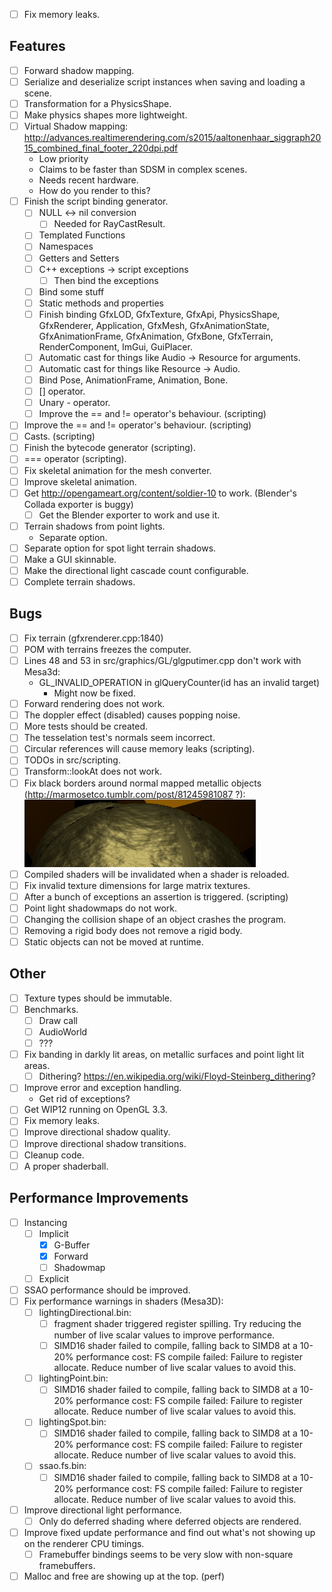 - [ ] Fix memory leaks.

## Features
- [ ] Forward shadow mapping.
- [ ] Serialize and deserialize script instances when saving and loading a scene.
- [ ] Transformation for a PhysicsShape.
- [ ] Make physics shapes more lightweight.
- [ ] Virtual Shadow mapping: http://advances.realtimerendering.com/s2015/aaltonenhaar_siggraph2015_combined_final_footer_220dpi.pdf
    - Low priority
    - Claims to be faster than SDSM in complex scenes.
    - Needs recent hardware.
    - How do you render to this?
- [ ] Finish the script binding generator.
    - [ ] NULL <-> nil conversion
        - [ ] Needed for RayCastResult.
    - [ ] Templated Functions
    - [ ] Namespaces
    - [ ] Getters and Setters
    - [ ] C++ exceptions -> script exceptions
        - [ ] Then bind the exceptions
    - [ ] Bind some stuff
    - [ ] Static methods and properties
    - [ ] Finish binding GfxLOD, GfxTexture, GfxApi, PhysicsShape, GfxRenderer, Application, GfxMesh, GfxAnimationState, GfxAnimationFrame, GfxAnimation, GfxBone, GfxTerrain, RenderComponent, ImGui, GuiPlacer.
    - [ ] Automatic cast for things like Audio -> Resource for arguments.
    - [ ] Automatic cast for things like Resource -> Audio.
    - [ ] Bind Pose, AnimationFrame, Animation, Bone.
    - [ ] [] operator.
    - [ ] Unary - operator.
    - [ ] Improve the == and != operator's behaviour. (scripting)
- [ ] Improve the == and != operator's behaviour. (scripting)
- [ ] Casts. (scripting)
- [ ] Finish the bytecode generator (scripting).
- [ ] === operator (scripting).
- [ ] Fix skeletal animation for the mesh converter.
- [ ] Improve skeletal animation.
- [ ] Get http://opengameart.org/content/soldier-10 to work. (Blender's Collada exporter is buggy)
    - [ ] Get the Blender exporter to work and use it.
- [ ] Terrain shadows from point lights.
    - Separate option.
- [ ] Separate option for spot light terrain shadows.
- [ ] Make a GUI skinnable.
- [ ] Make the directional light cascade count configurable.
- [ ] Complete terrain shadows.

## Bugs
- [ ] Fix terrain (gfxrenderer.cpp:1840)
- [ ] POM with terrains freezes the computer.
- [ ] Lines 48 and 53 in src/graphics/GL/glgputimer.cpp don't work with Mesa3d:
    - GL_INVALID_OPERATION in glQueryCounter(id has an invalid target)
        - Might now be fixed.
- [ ] Forward rendering does not work.
- [ ] The doppler effect (disabled) causes popping noise.
- [ ] More tests should be created.
- [ ] The tesselation test's normals seem incorrect.
- [ ] Circular references will cause memory leaks (scripting).
- [ ] TODOs in src/scripting.
- [ ] Transform::lookAt does not work.
- [ ] Fix black borders around normal mapped metallic objects (http://marmosetco.tumblr.com/post/81245981087 ?):
![screenshot](https://github.com/pendingchaos/WIP12/blob/bb30dd17101832bb91269d62e5e4c86a91d77d3e/metallic%20border%20bug.png)
- [ ] Compiled shaders will be invalidated when a shader is reloaded.
- [ ] Fix invalid texture dimensions for large matrix textures.
- [ ] After a bunch of exceptions an assertion is triggered. (scripting)
- [ ] Point light shadowmaps do not work.
- [ ] Changing the collision shape of an object crashes the program.
- [ ] Removing a rigid body does not remove a rigid body.
- [ ] Static objects can not be moved at runtime.

## Other
- [ ] Texture types should be immutable.
- [ ] Benchmarks.
    - [ ] Draw call
    - [ ] AudioWorld
    - [ ] ???
- [ ] Fix banding in darkly lit areas, on metallic surfaces and point light lit areas.
    - [ ] Dithering? https://en.wikipedia.org/wiki/Floyd-Steinberg_dithering?
- [ ] Improve error and exception handling.
    - Get rid of exceptions?
- [ ] Get WIP12 running on OpenGL 3.3.
- [ ] Fix memory leaks.
- [ ] Improve directional shadow quality.
- [ ] Improve directional shadow transitions.
- [ ] Cleanup code.
- [ ] A proper shaderball.

## Performance Improvements
- [ ] Instancing
    - [ ] Implicit
        - [x] G-Buffer
        - [x] Forward
        - [ ] Shadowmap
    - [ ] Explicit
- [ ] SSAO performance should be improved.
- [ ] Fix performance warnings in shaders (Mesa3D):
    - [ ] lightingDirectional.bin:
        - [ ] fragment shader triggered register spilling.  Try reducing the number of live scalar values to improve performance.
        - [ ] SIMD16 shader failed to compile, falling back to SIMD8 at a 10-20% performance cost: FS compile failed: Failure to register allocate.  Reduce number of live scalar values to avoid this.
    - [ ] lightingPoint.bin:
        - [ ] SIMD16 shader failed to compile, falling back to SIMD8 at a 10-20% performance cost: FS compile failed: Failure to register allocate.  Reduce number of live scalar values to avoid this.
    - [ ] lightingSpot.bin:
        - [ ] SIMD16 shader failed to compile, falling back to SIMD8 at a 10-20% performance cost: FS compile failed: Failure to register allocate.  Reduce number of live scalar values to avoid this.
    - [ ] ssao.fs.bin:
        - [ ] SIMD16 shader failed to compile, falling back to SIMD8 at a 10-20% performance cost: FS compile failed: Failure to register allocate.  Reduce number of live scalar values to avoid this.
- [ ] Improve directional light performance.
    - [ ] Only do deferred shading where deferred objects are rendered.
- [ ] Improve fixed update performance and find out what's not showing up on the renderer CPU timings.
    - [ ] Framebuffer bindings seems to be very slow with non-square framebuffers.
- [ ] Malloc and free are showing up at the top. (perf)
